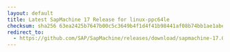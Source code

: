 ```yaml
---
layout: default
title: Latest SapMachine 17 Release for linux-ppc64le
checksum: sha256 63ea2425b7647b00c5c3649b4f1d4f41b98441af08b74bb1ae1abe15851feab0
redirect_to:
  - https://github.com/SAP/SapMachine/releases/download/sapmachine-17.0.10/sapmachine-jre-17.0.10_linux-ppc64le_bin.tar.gz
---
```


